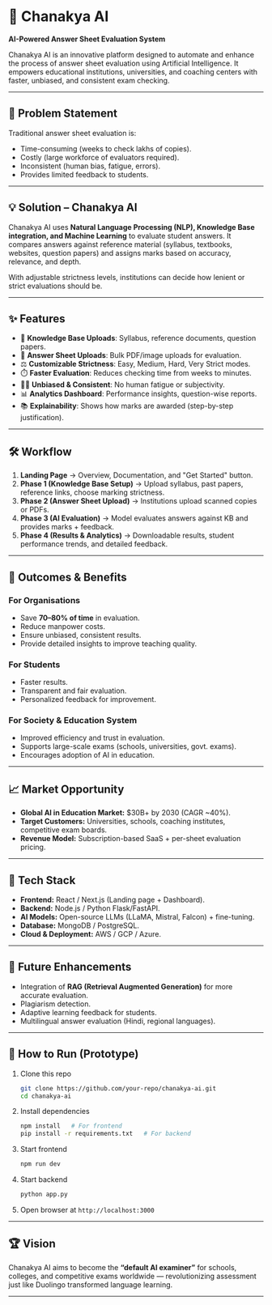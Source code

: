 # 📘 Chanakya AI

**AI-Powered Answer Sheet Evaluation System**

Chanakya AI is an innovative platform designed to automate and enhance the process of answer sheet evaluation using Artificial Intelligence. It empowers educational institutions, universities, and coaching centers with faster, unbiased, and consistent exam checking.

---

## 🚨 Problem Statement

Traditional answer sheet evaluation is:

* Time-consuming (weeks to check lakhs of copies).
* Costly (large workforce of evaluators required).
* Inconsistent (human bias, fatigue, errors).
* Provides limited feedback to students.

---

## 💡 Solution – Chanakya AI

Chanakya AI uses **Natural Language Processing (NLP), Knowledge Base integration, and Machine Learning** to evaluate student answers. It compares answers against reference material (syllabus, textbooks, websites, question papers) and assigns marks based on accuracy, relevance, and depth.

With adjustable strictness levels, institutions can decide how lenient or strict evaluations should be.

---

## ✨ Features

* 📂 **Knowledge Base Uploads**: Syllabus, reference documents, question papers.
* 📑 **Answer Sheet Uploads**: Bulk PDF/image uploads for evaluation.
* ⚖️ **Customizable Strictness**: Easy, Medium, Hard, Very Strict modes.
* ⏱️ **Faster Evaluation**: Reduces checking time from weeks to minutes.
* 🧑‍⚖️ **Unbiased & Consistent**: No human fatigue or subjectivity.
* 📊 **Analytics Dashboard**: Performance insights, question-wise reports.
* 📚 **Explainability**: Shows how marks are awarded (step-by-step justification).

---

## 🛠️ Workflow

1. **Landing Page** → Overview, Documentation, and "Get Started" button.
2. **Phase 1 (Knowledge Base Setup)** → Upload syllabus, past papers, reference links, choose marking strictness.
3. **Phase 2 (Answer Sheet Upload)** → Institutions upload scanned copies or PDFs.
4. **Phase 3 (AI Evaluation)** → Model evaluates answers against KB and provides marks + feedback.
5. **Phase 4 (Results & Analytics)** → Downloadable results, student performance trends, and detailed feedback.

---

## 🎯 Outcomes & Benefits

### For Organisations

* Save **70–80% of time** in evaluation.
* Reduce manpower costs.
* Ensure unbiased, consistent results.
* Provide detailed insights to improve teaching quality.

### For Students

* Faster results.
* Transparent and fair evaluation.
* Personalized feedback for improvement.

### For Society & Education System

* Improved efficiency and trust in evaluation.
* Supports large-scale exams (schools, universities, govt. exams).
* Encourages adoption of AI in education.

---

## 📈 Market Opportunity

* **Global AI in Education Market:** $30B+ by 2030 (CAGR ~40%).
* **Target Customers:** Universities, schools, coaching institutes, competitive exam boards.
* **Revenue Model:** Subscription-based SaaS + per-sheet evaluation pricing.

---

## 🚀 Tech Stack

* **Frontend:** React / Next.js (Landing page + Dashboard).
* **Backend:** Node.js / Python Flask/FastAPI.
* **AI Models:** Open-source LLMs (LLaMA, Mistral, Falcon) + fine-tuning.
* **Database:** MongoDB / PostgreSQL.
* **Cloud & Deployment:** AWS / GCP / Azure.

---

## 🔮 Future Enhancements

* Integration of **RAG (Retrieval Augmented Generation)** for more accurate evaluation.
* Plagiarism detection.
* Adaptive learning feedback for students.
* Multilingual answer evaluation (Hindi, regional languages).

---

## 📌 How to Run (Prototype)

1. Clone this repo

   ```bash
   git clone https://github.com/your-repo/chanakya-ai.git
   cd chanakya-ai
   ```
2. Install dependencies

   ```bash
   npm install   # For frontend
   pip install -r requirements.txt   # For backend
   ```
3. Start frontend

   ```bash
   npm run dev
   ```
4. Start backend

   ```bash
   python app.py
   ```
5. Open browser at `http://localhost:3000`

---

## 🏆 Vision

Chanakya AI aims to become the **“default AI examiner”** for schools, colleges, and competitive exams worldwide — revolutionizing assessment just like Duolingo transformed language learning.

---



